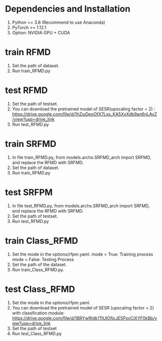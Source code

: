 # Dependencies and Installation #
1. Python >= 3.8 (Recommend to use Anaconda)
2. PyTorch >= 1.12.1
3. Option: NVIDIA GPU + CUDA
# train RFMD # 
1. Set the path of dataset.
2. Run train_RFMD.py
# test RFMD # 
1. Set the path of testset.
2. You can download the pretrained model of SESR(upscaling factor = 2) :
https://drive.google.com/file/d/1hZiuDeoOfX7Lxs_KA5XxXdb9an6nLAvZ/view?usp=drive_link
4. Run test_RFMD.py
# train SRFMD #
1. In file train_RFMD.py, from models.archs.SRFMD_arch import SRFMD, and replace the RFMD with SRFMD.
2. Set the path of dataset.
3. Run train_RFMD.py
#  test SRFPM #
1. In file test_RFMD.py, from models.archs.SRFMD_arch import SRFMD, and replace the RFMD with SRFMD.
2. Set the path of testset.
3. Run test_RFMD.py
# train Class_RFMD # 
1. Set the mode in the options/rfpm.yaml.
mode = True: Training process
mode = False: Testing Process
2. Set the path of the dataset.
3. Run train_Class_RFMD.py.
# test Class_RFMD #
1. Set the mode in the options/rfpm.yaml.
2. You can download the pretrained model of SESR (upscaling factor = 2) with classfication module:
https://drive.google.com/file/d/1BRYwRtdk1TtUIOfjcJE5PxxCiXYF0kBb/view?usp=drive_link
4. Set the path of testset
5. Run test_Class_RFMD.py
